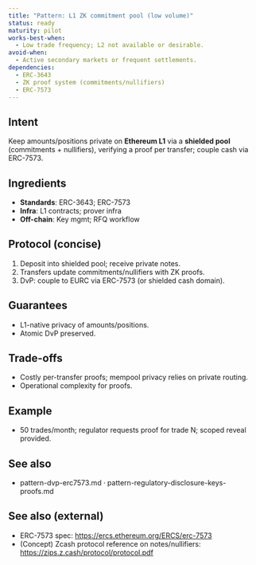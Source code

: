 ```yaml
---
title: "Pattern: L1 ZK commitment pool (low volume)"
status: ready
maturity: pilot
works-best-when:
  - Low trade frequency; L2 not available or desirable.
avoid-when:
  - Active secondary markets or frequent settlements.
dependencies:
  - ERC-3643
  - ZK proof system (commitments/nullifiers)
  - ERC-7573
---
```


## Intent
Keep amounts/positions private on **Ethereum L1** via a **shielded pool** (commitments + nullifiers), verifying a proof per transfer; couple cash via ERC-7573.

## Ingredients
- **Standards**: ERC-3643; ERC-7573
- **Infra**: L1 contracts; prover infra
- **Off-chain**: Key mgmt; RFQ workflow

## Protocol (concise)
1. Deposit into shielded pool; receive private notes.
2. Transfers update commitments/nullifiers with ZK proofs.
3. DvP: couple to EURC via ERC-7573 (or shielded cash domain).

## Guarantees
- L1-native privacy of amounts/positions.
- Atomic DvP preserved.

## Trade-offs
- Costly per-transfer proofs; mempool privacy relies on private routing.
- Operational complexity for proofs.

## Example
- 50 trades/month; regulator requests proof for trade N; scoped reveal provided.

## See also
- pattern-dvp-erc7573.md · pattern-regulatory-disclosure-keys-proofs.md

## See also (external)
- ERC-7573 spec: https://ercs.ethereum.org/ERCS/erc-7573
- (Concept) Zcash protocol reference on notes/nullifiers: https://zips.z.cash/protocol/protocol.pdf